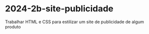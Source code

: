 # 2024-2b-site-publicidade
Trabalhar HTML e CSS para estilizar um site de publicidade de algum produto
